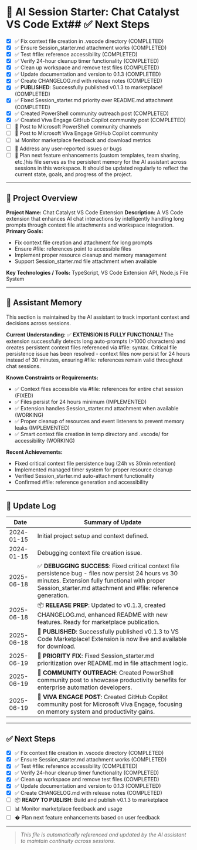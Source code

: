 # 🧠 AI Session Starter: Chat Catalyst VS Code Ext## ✅ Next Steps
- [x] ✅ Fix context file creation in .vscode directory (COMPLETED)
- [x] ✅ Ensure Session_starter.md attachment works (COMPLETED)
- [x] ✅ Test #file: reference accessibility (COMPLETED)
- [x] ✅ Verify 24-hour cleanup timer functionality (COMPLETED)
- [x] ✅ Clean up workspace and remove test files (COMPLETED)
- [x] ✅ Update documentation and version to 0.1.3 (COMPLETED)
- [x] ✅ Create CHANGELOG.md with release notes (COMPLETED)
- [x] ✅ **PUBLISHED**: Successfully published v0.1.3 to marketplace! (COMPLETED)
- [x] ✅ Fixed Session_starter.md priority over README.md attachment (COMPLETED)
- [x] ✅ Created PowerShell community outreach post (COMPLETED)
- [x] ✅ Created Viva Engage GitHub Copilot community post (COMPLETED)
- [ ] 📢 Post to Microsoft PowerShell community channels
- [ ] 📢 Post to Microsoft Viva Engage GitHub Copilot community
- [ ] 📊 Monitor marketplace feedback and download metrics
- [ ] 🐛 Address any user-reported issues or bugs
- [ ] 🚀 Plan next feature enhancements (custom templates, team sharing, etc.)his file serves as the persistent memory for the AI assistant across sessions in this workspace. It should be updated regularly to reflect the current state, goals, and progress of the project.

---

## 📘 Project Overview
**Project Name:** Chat Catalyst VS Code Extension
**Description:** A VS Code extension that enhances AI chat interactions by intelligently handling long prompts through context file attachments and workspace integration.
**Primary Goals:**
- Fix context file creation and attachment for long prompts
- Ensure #file: references point to accessible files
- Implement proper resource cleanup and memory management
- Support Session_starter.md file attachment when available

**Key Technologies / Tools:** TypeScript, VS Code Extension API, Node.js File System

---

## 🧠 Assistant Memory
This section is maintained by the AI assistant to track important context and decisions across sessions.

**Current Understanding:** ✅ **EXTENSION IS FULLY FUNCTIONAL!** The extension successfully detects long auto-prompts (>1000 characters) and creates persistent context files referenced via #file: syntax. Critical file persistence issue has been resolved - context files now persist for 24 hours instead of 30 minutes, ensuring #file: references remain valid throughout chat sessions.

**Known Constraints or Requirements:**
- ✅ Context files accessible via #file: references for entire chat session (FIXED)
- ✅ Files persist for 24 hours minimum (IMPLEMENTED)
- ✅ Extension handles Session_starter.md attachment when available (WORKING)
- ✅ Proper cleanup of resources and event listeners to prevent memory leaks (IMPLEMENTED)
- ✅ Smart context file creation in temp directory and .vscode/ for accessibility (WORKING)

**Recent Achievements:**
- Fixed critical context file persistence bug (24h vs 30min retention)
- Implemented managed timer system for proper resource cleanup
- Verified Session_starter.md auto-attachment functionality
- Confirmed #file: reference generation and accessibility

---

## 🔄 Update Log
| Date       | Summary of Update                          |
|------------|---------------------------------------------|
| 2024-01-15 | Initial project setup and context defined.  |
| 2024-01-15 | Debugging context file creation issue.     |
| 2025-06-18 | ✅ **DEBUGGING SUCCESS**: Fixed critical context file persistence bug - files now persist 24 hours vs 30 minutes. Extension fully functional with proper Session_starter.md attachment and #file: reference generation. |
| 2025-06-18 | 📦 **RELEASE PREP**: Updated to v0.1.3, created CHANGELOG.md, enhanced README with new features. Ready for marketplace publication. |
| 2025-06-18 | 🚀 **PUBLISHED**: Successfully published v0.1.3 to VS Code Marketplace! Extension is now live and available for download. |
| 2025-06-19 | 🎯 **PRIORITY FIX**: Fixed Session_starter.md prioritization over README.md in file attachment logic. |
| 2025-06-19 | 📢 **COMMUNITY OUTREACH**: Created PowerShell community post to showcase productivity benefits for enterprise automation developers. |
| 2025-06-19 | 📢 **VIVA ENGAGE POST**: Created GitHub Copilot community post for Microsoft Viva Engage, focusing on memory system and productivity gains. |

---

## ✅ Next Steps
- [x] ✅ Fix context file creation in .vscode directory (COMPLETED)
- [x] ✅ Ensure Session_starter.md attachment works (COMPLETED)
- [x] ✅ Test #file: reference accessibility (COMPLETED)
- [x] ✅ Verify 24-hour cleanup timer functionality (COMPLETED)
- [x] ✅ Clean up workspace and remove test files (COMPLETED)
- [x] ✅ Update documentation and version to 0.1.3 (COMPLETED)
- [x] ✅ Create CHANGELOG.md with release notes (COMPLETED)
- [ ] 📦 **READY TO PUBLISH**: Build and publish v0.1.3 to marketplace
- [ ] 📊 Monitor marketplace feedback and usage
- [ ] � Plan next feature enhancements based on user feedback

---

> _This file is automatically referenced and updated by the AI assistant to maintain continuity across sessions._